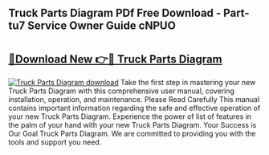 ## Truck Parts Diagram PDf Free Download - Part-tu7 Service Owner Guide cNPUO

# <h2><a href="http://dfm4h7l.blite.top/?on=Truck+Parts+Diagram">🔗Download New 👉🔴 Truck Parts Diagram</a></h2>

[![Truck Parts Diagram download](https://i.imgur.com/lujVjoI.png)](http://dfm4h7l.blite.top/?on=Truck+Parts+Diagram)
Take the first step in mastering your new Truck Parts Diagram with this comprehensive user manual, covering installation, operation, and maintenance. Please Read Carefully This manual contains important information regarding the safe and effective operation of your new Truck Parts Diagram. Experience the power of list of features in the palm of your hand with your new Truck Parts Diagram. Your Success is Our Goal Truck Parts Diagram. We are committed to providing you with the tools and support you need.
